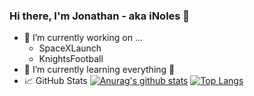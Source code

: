 ### Hi there, I'm Jonathan - aka iNoles 👋 

- 🔭 I’m currently working on ...
  - SpaceXLaunch
  - KnightsFootball
- 🌱 I’m currently learning everything 🤣
- 📈 GitHub Stats
[![Anurag's github stats](https://github-readme-stats.vercel.app/api?username=inoles)](https://github.com/inoles)
[![Top Langs](https://github-readme-stats.vercel.app/api/top-langs/?username=inoles&layout=compact)](https://github.com/inoles)

